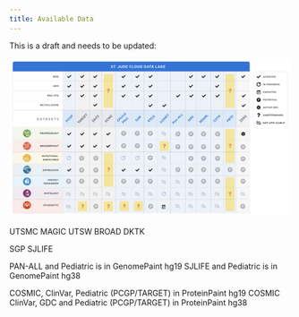 ```yaml
---
title: Available Data
---
```


This is a draft and needs to be updated:

![](./datalake.png)

UTSMC
MAGIC
UTSW
BROAD
DKTK


SGP
SJLIFE

PAN-ALL and Pediatric is in GenomePaint hg19
SJLIFE and Pediatric is in GenomePaint hg38

COSMIC, ClinVar, Pediatric (PCGP/TARGET) in ProteinPaint hg19
COSMIC ClinVar, GDC and Pediatric (PCGP/TARGET) in ProteinPaint hg38
